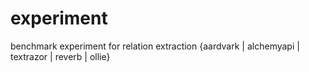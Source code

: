 experiment
==========

benchmark experiment for relation extraction {aardvark | alchemyapi | textrazor | reverb | ollie}

